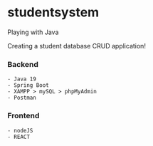 # studentsystem
Playing with Java

Creating a student database CRUD application!

### Backend
    - Java 19
    - Spring Boot
    - XAMPP > mySQL > phpMyAdmin
    - Postman

### Frontend
    - nodeJS
    - REACT
    